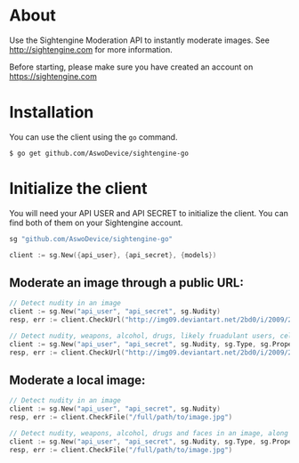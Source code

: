 # About
Use the Sightengine Moderation API to instantly moderate images. See http://sightengine.com for more information.

Before starting, please make sure you have created an account on https://sightengine.com

# Installation

You can use the client using the `go` command.

    $ go get github.com/AswoDevice/sightengine-go

# Initialize the client

You will need your API USER and API SECRET to initialize the client. You can find both of them on your Sightengine account.
```go
sg "github.com/AswoDevice/sightengine-go"

client := sg.New({api_user}, {api_secret}, {models})
```

## Moderate an image through a public URL:

```go
// Detect nudity in an image
client := sg.New("api_user", "api_secret", sg.Nudity)
resp, err := client.CheckUrl("http://img09.deviantart.net/2bd0/i/2009/276/c/9/magic_forrest_wallpaper_by_goergen.jpg")

// Detect nudity, weapons, alcohol, drugs, likely fruadulant users, celebrities and faces in an image, along with image properties and type
client := sg.New("api_user", "api_secret", sg.Nudity, sg.Type, sg.Properties, sg.Wad, sg.Face, sg.Scam, sg.Celebrity)
resp, err := client.CheckUrl("http://img09.deviantart.net/2bd0/i/2009/276/c/9/magic_forrest_wallpaper_by_goergen.jpg")
```

## Moderate a local image:
```go
// Detect nudity in an image
client := sg.New("api_user", "api_secret", sg.Nudity)
resp, err := client.CheckFile("/full/path/to/image.jpg")

// Detect nudity, weapons, alcohol, drugs and faces in an image, along with image properties and type
client := sg.New("api_user", "api_secret", sg.Nudity, sg.Type, sg.Properties, sg.Wad, sg.Face, sg.Scam, sg.Celebrity)
resp, err := client.CheckFile("/full/path/to/image.jpg")
```
